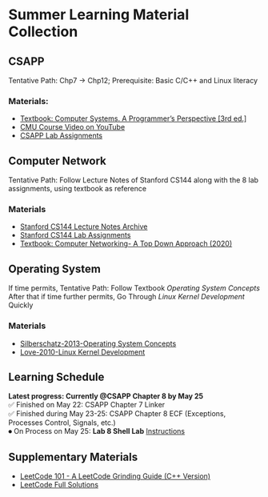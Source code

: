 # Summer Learning Material Collection
## CSAPP
Tentative Path: Chp7 -> Chp12; Prerequisite: Basic C/C++ and Linux literacy
### Materials:
* [Textbook: Computer Systems. A Programmer’s Perspective [3rd ed.]](https://github.com/philipzhux/summerlearning/raw/main/Randal%20E.%20Bryant%2C%20David%20R.%20O’Hallaron%20-%20Computer%20Systems.%20A%20Programmer’s%20Perspective%20%5B3rd%20ed.%5D-Pearson%20(2016).pdf)
* [CMU Course Video on YouTube](https://www.youtube.com/playlist?list=PLmBgoRqEQCWy58EIwLSWwMPfkwLOLRM5R)
* [CSAPP Lab Assignments](http://csapp.cs.cmu.edu/3e/labs.html)

## Computer Network
Tentative Path: Follow Lecture Notes of Stanford CS144 along with the 8 lab assignments, using textbook as reference
### Materials
* [Stanford CS144 Lecture Notes Archive](https://raw.githubusercontent.com/philipzhux/summerlearning/main/Stanford%20CS144%20Lecture%20Notes.zip)
* [Stanford CS144 Lab Assignments](https://raw.githubusercontent.com/philipzhux/summerlearning/main/Stanford%20CS144%20Labs.zip)
* [Textbook: Computer Networking- A Top Down Approach (2020)](https://raw.githubusercontent.com/philipzhux/summerlearning/main/James%20F.%20Kurose%2C%20Keith%20Ross%20-%20Computer%20Networking-%20A%20Top%20Down%20Approach-Pearson%20(2020).pdf)

## Operating System
If time permits, Tentative Path: Follow Textbook *Operating System Concepts* <br> After that if time further permits, Go Through *Linux Kernel Development* Quickly
### Materials
* [Silberschatz-2013-Operating System Concepts](https://raw.githubusercontent.com/philipzhux/summerlearning/main/Silberschatz-2013-Operating%20System%20Concepts.pdf)
* [Love-2010-Linux Kernel Development](https://raw.githubusercontent.com/philipzhux/summerlearning/main/Love-2010-Linux%20Kernel%20Development.pdf)

## Learning Schedule
**Latest progress: Currently @CSAPP Chapter 8 by May 25** <br>
✅ Finished on May 22: CSAPP Chapter 7 Linker <br>
✅ Finished during May 23-25: CSAPP Chapter 8 ECF (Exceptions, Processes Control, Signals, etc.) <br>
⏺ On Process on May 25: **Lab 8 Shell Lab** [Instructions](https://raw.githubusercontent.com/yyqian/csapp-labs/master/shelllab/shlab.pdf) <br>
## Supplementary Materials
* [LeetCode 101 - A LeetCode Grinding Guide (C++ Version)](https://github.com/changgyhub/leetcode_101/raw/master/LeetCode%20101%20-%20A%20LeetCode%20Grinding%20Guide%20(C%2B%2B%20Version).pdf)
* [LeetCode Full Solutions](https://github.com/soulmachine/leetcode/raw/master/C%2B%2B/leetcode-cpp.pdf)
